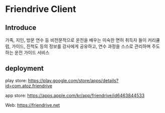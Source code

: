 # Friendrive Client

## Introduce

가족, 지인, 방문 연수 등 비전문적으로 운전을 배우는 미숙한 면허 취득자 들이 커리큘럼, 가이드,
진척도 등의 정보를 강사에게 공유하고, 연수 과정을 스스로 관리하며 주도하는 운전 가이드 서비스

## deployment

play store: https://play.google.com/store/apps/details?id=com.atoz.friendrive

app store: https://apps.apple.com/kr/app/friendrive/id6463844533

Web: https://friendrive.net
